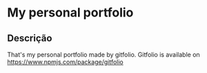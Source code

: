 # My personal portfolio

## Descrição

That's my personal portfolio made by gitfolio. Gitfolio is available on https://www.npmjs.com/package/gitfolio
